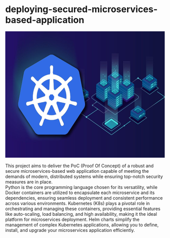 # deploying-secured-microservices-based-application

<p align="center">
<img src="https://github.com/khalilsellamii/deploying-secured-microservices-based-application/blob/main/pictures/img1.jpg" alt="Alt text" width="800" height="400">
</p>  


This project aims to deliver the PoC (Proof Of Concept) of a robust and secure microservices-based web application capable of meeting the demands of modern, distributed systems while ensuring top-notch security measures are in place.  
Python is the core programming language chosen for its versatility, while Docker containers are utilized to encapsulate each microservice and its dependencies, ensuring seamless deployment and consistent performance across various environments. Kubernetes (K8s) plays a pivotal role in orchestrating and managing these containers, providing essential features like auto-scaling, load balancing, and high availability, making it the ideal platform for microservices deployment. Helm charts simplify the management of complex Kubernetes applications, allowing you to define, install, and upgrade your microservices application efficiently. 
